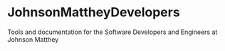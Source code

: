 # JohnsonMattheyDevelopers
Tools and documentation for the Software Developers and Engineers at Johnson Matthey
